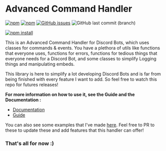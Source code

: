 # Advanced Command Handler

[![npm](https://img.shields.io/npm/dt/advanced-command-handler?logo=npm&style=for-the-badge)](https://www.npmjs.com/package/advanced-command-handler)
[![npm](https://img.shields.io/npm/v/advanced-command-handler?logo=npm&style=for-the-badge)](https://www.npmjs.com/package/advanced-command-handler)
[![GitHub issues](https://img.shields.io/github/issues-raw/advanced-command-handler/advanced-command-handler?logo=github&style=for-the-badge)](https://github.com/advanced-command-handler/Advanced-Command-Handler/issues)
![GitHub last commit (branch)](https://img.shields.io/github/last-commit/advanced-command-handler/advanced-command-handler/master?logo=github&style=for-the-badge)

[![npm install](https://nodei.co/npm/advanced-command-handler.png?downloads=true&stars=true)](https://www.npmjs.com/package/advanced-command-handler)

This is an Advanced Command Handler for Discord Bots, which uses classes for commands & events.
You have a plethora of utils like functions that everyone uses, functions for errors,
functions for tedious things that everyone needs for a Discord Bot, and some classes to simplify Logging things and manipulating embeds.

This library is here to simplify a lot developing Discord Bots and is far from being finished with every feature I want to add.
So feel free to watch this repo for futures releases!

**For more information on how to use it, see the Guide and the Documentation :**

-   [Documentation](https://advanced-command-handler.github.io/docs/) <br>
-   [Guide](https://ayfri.gitbook.io/advanced-command-handler/)

You can also see some examples that I've made [here](https://github.com/Ayfri/advanced-command-handler-examples).
Feel free to PR to these to update these and add features that this handler can offer!

### That's all for now :)
